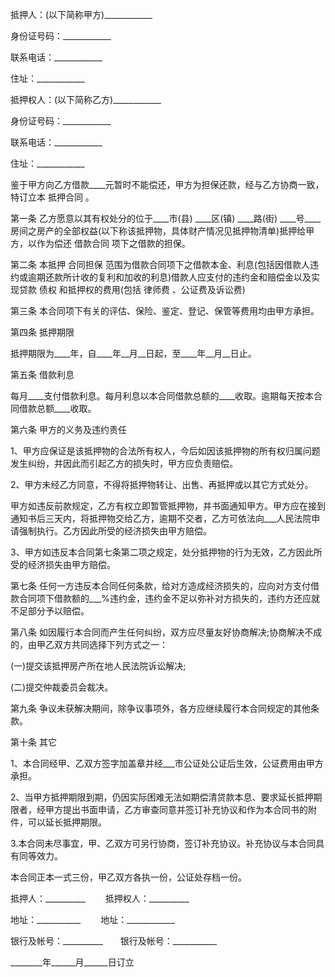 
 


抵押人：(以下简称甲方)____________


身份证号码：____________


联系电话：____________


住址：____________


抵押权人：(以下简称乙方)____________


身份证号码：____________


联系电话：____________


住址：____________


鉴于甲方向乙方借款____元暂时不能偿还，甲方为担保还款，经与乙方协商一致，特订立本
抵押合同
。


第一条 乙方愿意以其有权处分的位于____市(县) ____区(镇) ____路(街) ____号____房间之房产的全部权益(以下称该抵押物，具体财产情况见抵押物清单)抵押给甲方，以作为偿还
借款合同
项下之借款的担保。


第二条 本抵押
合同担保
范围为借款合同项下之借款本金、利息(包括因借款人违约或逾期还款所计收的复利和加收的利息)借款人应支付的违约金和赔偿金以及实现贷款
债权
和抵押权的费用(包括
律师费
、公证费及诉讼费)


第三条 本合同项下有关的评估、保险、鉴定、登记、保管等费用均由甲方承担。


第四条 抵押期限


抵押期限为____年，自____年__月__日起，至____年__月__日止。


第五条 借款利息


每月____支付借款利息。每月利息以本合同借款总额的____收取。逾期每天按本合同借款总额____收取。


第六条 甲方的义务及违约责任


1、甲方应保证是该抵押物的合法所有权人，今后如因该抵押物的所有权归属问题发生纠纷，并因此而引起乙方的损失时，甲方应负责赔偿。


2、甲方未经乙方同意，不得将抵押物转让、出售、再抵押或以其它方式处分。


甲方如违反前款规定，乙方有权立即暂管抵押物，并书面通知甲方。甲方应在接到通知书后三天内，将抵押物交给乙方，逾期不交者，乙方可依法向___人民法院申请强制执行。乙方因此所受的经济损失由甲方赔偿。


3、甲方如违反本合同第七条第二项之规定，处分抵押物的行为无效，乙方因此所受的经济损失由甲方赔偿。


第七条 任何一方违反本合同任何条款，给对方造成经济损失的，应向对方支付借款合同项下借款额的___%违约金，违约金不足以弥补对方损失的，违约方还应就不足部分予以赔偿。


第八条 如因履行本合同而产生任何纠纷，双方应尽量友好协商解决;协商解决不成的，由甲乙双方共同选择下列方式之一：


(一)提交该抵押房产所在地人民法院诉讼解决;


(二)提交仲裁委员会裁决。


第九条 争议未获解决期间，除争议事项外，各方应继续履行本合同规定的其他条款。


第十条 其它


1、本合同经甲、乙双方签字加盖章并经___市公证处公证后生效，公证费用由甲方承担。


2、当甲方抵押期限到期，仍因实际困难无法如期偿清贷款本息、要求延长抵押期限者，经甲方提出书面申请，乙方审查同意并签订补充协议和作为本合同书的附件，可以延长抵押期限。


3.本合同未尽事宜，甲、乙双方可另行协商，签订补充协议。补充协议与本合同具有同等效力。


本合同正本一式三份，甲乙双方各执一份，公证处存档一份。


抵押人：__________ 　　抵押权人：__________


地址：___________ 　　地址：____________


银行及帐号：__________　　银行及帐号：___________


________年______月______日订立
 


 

 
 
 
 
 
  


  
 

  


  


  
 
 
 
 

